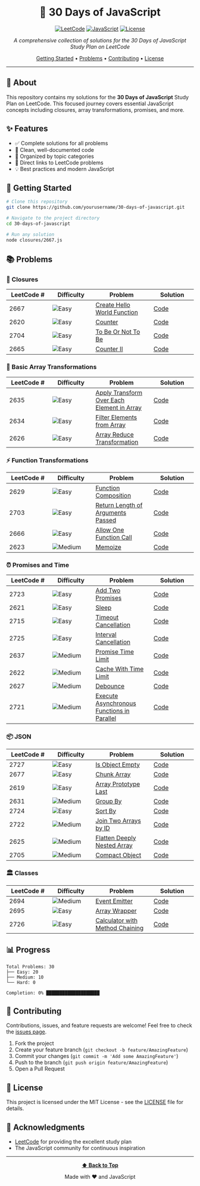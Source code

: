 <div align="center">

# 🚀 30 Days of JavaScript

[![LeetCode](https://img.shields.io/badge/LeetCode-30%20Days%20of%20JavaScript-FFA116?style=for-the-badge&logo=leetcode&logoColor=white)](https://leetcode.com/studyplan/30-days-of-javascript/)
[![JavaScript](https://img.shields.io/badge/JavaScript-ES6+-F7DF1E?style=for-the-badge&logo=javascript&logoColor=black)](https://developer.mozilla.org/en-US/docs/Web/JavaScript)
[![License](https://img.shields.io/badge/License-MIT-blue.svg?style=for-the-badge)](./LICENSE)

*A comprehensive collection of solutions for the 30 Days of JavaScript Study Plan on LeetCode*

[Getting Started](#-getting-started) • [Problems](#-problems) • [Contributing](#-contributing) • [License](#-license)

</div>

---

## 📖 About

This repository contains my solutions for the **30 Days of JavaScript** Study Plan on LeetCode. This focused journey covers essential JavaScript concepts including closures, array transformations, promises, and more.

## ✨ Features

- ✅ Complete solutions for all problems
- 📝 Clean, well-documented code
- 🎯 Organized by topic categories
- 🔗 Direct links to LeetCode problems
- 💡 Best practices and modern JavaScript

## 🚀 Getting Started

```bash
# Clone this repository
git clone https://github.com/yourusername/30-days-of-javascript.git

# Navigate to the project directory
cd 30-days-of-javascript

# Run any solution
node closures/2667.js
```

## 📚 Problems

### 🔐 Closures
<table>
<thead>
<tr>
<th width="100">LeetCode #</th>
<th width="100">Difficulty</th>
<th>Problem</th>
<th width="100">Solution</th>
</tr>
</thead>
<tbody>
<tr>
<td>2667</td>
<td><img src="https://img.shields.io/badge/Easy-5CB85C?style=flat-square" alt="Easy"/></td>
<td><a href="https://leetcode.com/problems/create-hello-world-function/description/?envType=study-plan-v2&envId=30-days-of-javascript">Create Hello World Function</a></td>
<td><a href="closures/2809-create-hello-world-function.js">Code</a></td>
</tr>
<tr>
<td>2620</td>
<td><img src="https://img.shields.io/badge/Easy-5CB85C?style=flat-square" alt="Easy"/></td>
<td><a href="https://leetcode.com/problems/counter/description/?envType=study-plan-v2&envId=30-days-of-javascript">Counter</a></td>
<td><a href="closures/2732-counter.js">Code</a></td>
</tr>
<tr>
<td>2704</td>
<td><img src="https://img.shields.io/badge/Easy-5CB85C?style=flat-square" alt="Easy"/></td>
<td><a href="https://leetcode.com/problems/to-be-or-not-to-be/?envType=study-plan-v2&envId=30-days-of-javascript">To Be Or Not To Be</a></td>
<td><a href="closures/2813-to-be-or-not-to-be.js ">Code</a></td>
</tr>
<tr>
<td>2665</td>
<td><img src="https://img.shields.io/badge/Easy-5CB85C?style=flat-square" alt="Easy"/></td>
<td><a href="https://leetcode.com/problems/counter-ii/description/?envType=study-plan-v2&envId=30-days-of-javascript">Counter II</a></td>
<td><a href="closures/2789-counter-ii.js">Code</a></td>
</tr>
</tbody>
</table>

### 🔄 Basic Array Transformations
<table>
<thead>
<tr>
<th width="100">LeetCode #</th>
<th width="100">Difficulty</th>
<th>Problem</th>
<th width="100">Solution</th>
</tr>
</thead>
<tbody>
<tr>
<td>2635</td>
<td><img src="https://img.shields.io/badge/Easy-5CB85C?style=flat-square" alt="Easy"/></td>
<td><a href="https://leetcode.com/problems/apply-transform-over-each-element-in-array/description/?envType=study-plan-v2&envId=30-days-of-javascript">Apply Transform Over Each Element in Array</a></td>
<td><a href="basic-array-transformations/2635.js">Code</a></td>
</tr>
<tr>
<td>2634</td>
<td><img src="https://img.shields.io/badge/Easy-5CB85C?style=flat-square" alt="Easy"/></td>
<td><a href="https://leetcode.com/problems/filter-elements-from-array/description/?envType=study-plan-v2&envId=30-days-of-javascript">Filter Elements from Array</a></td>
<td><a href="basic-array-transformations/2634.js">Code</a></td>
</tr>
<tr>
<td>2626</td>
<td><img src="https://img.shields.io/badge/Easy-5CB85C?style=flat-square" alt="Easy"/></td>
<td><a href="https://leetcode.com/problems/array-reduce-transformation/description/?envType=study-plan-v2&envId=30-days-of-javascript">Array Reduce Transformation</a></td>
<td><a href="basic-array-transformations/2626.js">Code</a></td>
</tr>
</tbody>
</table>

### ⚡ Function Transformations
<table>
<thead>
<tr>
<th width="100">LeetCode #</th>
<th width="100">Difficulty</th>
<th>Problem</th>
<th width="100">Solution</th>
</tr>
</thead>
<tbody>
<tr>
<td>2629</td>
<td><img src="https://img.shields.io/badge/Easy-5CB85C?style=flat-square" alt="Easy"/></td>
<td><a href="https://leetcode.com/problems/function-composition/description/?envType=study-plan-v2&envId=30-days-of-javascript">Function Composition</a></td>
<td><a href="function-transformations/2629.js">Code</a></td>
</tr>
<tr>
<td>2703</td>
<td><img src="https://img.shields.io/badge/Easy-5CB85C?style=flat-square" alt="Easy"/></td>
<td><a href="https://leetcode.com/problems/return-length-of-arguments-passed/description/?envType=study-plan-v2&envId=30-days-of-javascript">Return Length of Arguments Passed</a></td>
<td><a href="function-transformations/2703.js">Code</a></td>
</tr>
<tr>
<td>2666</td>
<td><img src="https://img.shields.io/badge/Easy-5CB85C?style=flat-square" alt="Easy"/></td>
<td><a href="https://leetcode.com/problems/allow-one-function-call/description/?envType=study-plan-v2&envId=30-days-of-javascript">Allow One Function Call</a></td>
<td><a href="function-transformations/2666.js">Code</a></td>
</tr>
<tr>
<td>2623</td>
<td><img src="https://img.shields.io/badge/Medium-F0AD4E?style=flat-square" alt="Medium"/></td>
<td><a href="https://leetcode.com/problems/memoize/description/?envType=study-plan-v2&envId=30-days-of-javascript">Memoize</a></td>
<td><a href="function-transformations/2623.js">Code</a></td>
</tr>
</tbody>
</table>

### ⏰ Promises and Time
<table>
<thead>
<tr>
<th width="100">LeetCode #</th>
<th width="100">Difficulty</th>
<th>Problem</th>
<th width="100">Solution</th>
</tr>
</thead>
<tbody>
<tr>
<td>2723</td>
<td><img src="https://img.shields.io/badge/Easy-5CB85C?style=flat-square" alt="Easy"/></td>
<td><a href="https://leetcode.com/problems/add-two-promises/description/?envType=study-plan-v2&envId=30-days-of-javascript">Add Two Promises</a></td>
<td><a href="promises-and-time/2723.js">Code</a></td>
</tr>
<tr>
<td>2621</td>
<td><img src="https://img.shields.io/badge/Easy-5CB85C?style=flat-square" alt="Easy"/></td>
<td><a href="https://leetcode.com/problems/sleep/description/?envType=study-plan-v2&envId=30-days-of-javascript">Sleep</a></td>
<td><a href="promises-and-time/2621.js">Code</a></td>
</tr>
<tr>
<td>2715</td>
<td><img src="https://img.shields.io/badge/Easy-5CB85C?style=flat-square" alt="Easy"/></td>
<td><a href="https://leetcode.com/problems/timeout-cancellation/description/?envType=study-plan-v2&envId=30-days-of-javascript">Timeout Cancellation</a></td>
<td><a href="promises-and-time/2715.js">Code</a></td>
</tr>
<tr>
<td>2725</td>
<td><img src="https://img.shields.io/badge/Easy-5CB85C?style=flat-square" alt="Easy"/></td>
<td><a href="https://leetcode.com/problems/interval-cancellation/?envType=study-plan-v2&envId=30-days-of-javascript">Interval Cancellation</a></td>
<td><a href="promises-and-time/2725.js">Code</a></td>
</tr>
<tr>
<td>2637</td>
<td><img src="https://img.shields.io/badge/Medium-F0AD4E?style=flat-square" alt="Medium"/></td>
<td><a href="https://leetcode.com/problems/promise-time-limit/description/?envType=study-plan-v2&envId=30-days-of-javascript">Promise Time Limit</a></td>
<td><a href="promises-and-time/2637.js">Code</a></td>
</tr>
<tr>
<td>2622</td>
<td><img src="https://img.shields.io/badge/Medium-F0AD4E?style=flat-square" alt="Medium"/></td>
<td><a href="https://leetcode.com/problems/cache-with-time-limit/description/?envType=study-plan-v2&envId=30-days-of-javascript">Cache With Time Limit</a></td>
<td><a href="promises-and-time/2622.js">Code</a></td>
</tr>
<tr>
<td>2627</td>
<td><img src="https://img.shields.io/badge/Medium-F0AD4E?style=flat-square" alt="Medium"/></td>
<td><a href="https://leetcode.com/problems/debounce/description/?envType=study-plan-v2&envId=30-days-of-javascript">Debounce</a></td>
<td><a href="promises-and-time/2627.js">Code</a></td>
</tr>
<tr>
<td>2721</td>
<td><img src="https://img.shields.io/badge/Medium-F0AD4E?style=flat-square" alt="Medium"/></td>
<td><a href="https://leetcode.com/problems/execute-asynchronous-functions-in-parallel/description/?envType=study-plan-v2&envId=30-days-of-javascript">Execute Asynchronous Functions in Parallel</a></td>
<td><a href="promises-and-time/2721.js">Code</a></td>
</tr>
</tbody>
</table>

### 📦 JSON
<table>
<thead>
<tr>
<th width="100">LeetCode #</th>
<th width="100">Difficulty</th>
<th>Problem</th>
<th width="100">Solution</th>
</tr>
</thead>
<tbody>
<tr>
<td>2727</td>
<td><img src="https://img.shields.io/badge/Easy-5CB85C?style=flat-square" alt="Easy"/></td>
<td><a href="https://leetcode.com/problems/is-object-empty/description/?envType=study-plan-v2&envId=30-days-of-javascript">Is Object Empty</a></td>
<td><a href="json/2727.js">Code</a></td>
</tr>
<tr>
<td>2677</td>
<td><img src="https://img.shields.io/badge/Easy-5CB85C?style=flat-square" alt="Easy"/></td>
<td><a href="https://leetcode.com/problems/chunk-array/description/?envType=study-plan-v2&envId=30-days-of-javascript">Chunk Array</a></td>
<td><a href="json/2677.js">Code</a></td>
</tr>
<tr>
<td>2619</td>
<td><img src="https://img.shields.io/badge/Easy-5CB85C?style=flat-square" alt="Easy"/></td>
<td><a href="https://leetcode.com/problems/array-prototype-last/description/?envType=study-plan-v2&envId=30-days-of-javascript">Array Prototype Last</a></td>
<td><a href="json/2619.js">Code</a></td>
</tr>
<tr>
<td>2631</td>
<td><img src="https://img.shields.io/badge/Medium-F0AD4E?style=flat-square" alt="Medium"/></td>
<td><a href="https://leetcode.com/problems/group-by/description/?envType=study-plan-v2&envId=30-days-of-javascript">Group By</a></td>
<td><a href="json/2631.js">Code</a></td>
</tr>
<tr>
<td>2724</td>
<td><img src="https://img.shields.io/badge/Easy-5CB85C?style=flat-square" alt="Easy"/></td>
<td><a href="https://leetcode.com/problems/sort-by/description/?envType=study-plan-v2&envId=30-days-of-javascript">Sort By</a></td>
<td><a href="json/2724.js">Code</a></td>
</tr>
<tr>
<td>2722</td>
<td><img src="https://img.shields.io/badge/Medium-F0AD4E?style=flat-square" alt="Medium"/></td>
<td><a href="https://leetcode.com/problems/join-two-arrays-by-id/description/?envType=study-plan-v2&envId=30-days-of-javascript">Join Two Arrays by ID</a></td>
<td><a href="json/2722.js">Code</a></td>
</tr>
<tr>
<td>2625</td>
<td><img src="https://img.shields.io/badge/Medium-F0AD4E?style=flat-square" alt="Medium"/></td>
<td><a href="https://leetcode.com/problems/flatten-deeply-nested-array/description/?envType=study-plan-v2&envId=30-days-of-javascript">Flatten Deeply Nested Array</a></td>
<td><a href="json/2625.js">Code</a></td>
</tr>
<tr>
<td>2705</td>
<td><img src="https://img.shields.io/badge/Medium-F0AD4E?style=flat-square" alt="Medium"/></td>
<td><a href="https://leetcode.com/problems/compact-object/description/?envType=study-plan-v2&envId=30-days-of-javascript">Compact Object</a></td>
<td><a href="json/2705.js">Code</a></td>
</tr>
</tbody>
</table>

### 🏛️ Classes
<table>
<thead>
<tr>
<th width="100">LeetCode #</th>
<th width="100">Difficulty</th>
<th>Problem</th>
<th width="100">Solution</th>
</tr>
</thead>
<tbody>
<tr>
<td>2694</td>
<td><img src="https://img.shields.io/badge/Medium-F0AD4E?style=flat-square" alt="Medium"/></td>
<td><a href="https://leetcode.com/problems/event-emitter/description/?envType=study-plan-v2&envId=30-days-of-javascript">Event Emitter</a></td>
<td><a href="classes/2694.js">Code</a></td>
</tr>
<tr>
<td>2695</td>
<td><img src="https://img.shields.io/badge/Easy-5CB85C?style=flat-square" alt="Easy"/></td>
<td><a href="https://leetcode.com/problems/array-wrapper/description/?envType=study-plan-v2&envId=30-days-of-javascript">Array Wrapper</a></td>
<td><a href="classes/2695.js">Code</a></td>
</tr>
<tr>
<td>2726</td>
<td><img src="https://img.shields.io/badge/Easy-5CB85C?style=flat-square" alt="Easy"/></td>
<td><a href="https://leetcode.com/problems/calculator-with-method-chaining/description/?envType=study-plan-v2&envId=30-days-of-javascript">Calculator with Method Chaining</a></td>
<td><a href="classes/2726.js">Code</a></td>
</tr>
</tbody>
</table>

## 📊 Progress

```
Total Problems: 30
├── Easy: 20
├── Medium: 10
└── Hard: 0

Completion: 0% ████████████████████ 
```

## 🤝 Contributing

Contributions, issues, and feature requests are welcome! Feel free to check the [issues page](https://github.com/yourusername/30-days-of-javascript/issues).

1. Fork the project
2. Create your feature branch (`git checkout -b feature/AmazingFeature`)
3. Commit your changes (`git commit -m 'Add some AmazingFeature'`)
4. Push to the branch (`git push origin feature/AmazingFeature`)
5. Open a Pull Request

## 📝 License

This project is licensed under the MIT License - see the [LICENSE](./LICENSE) file for details.

## 🌟 Acknowledgments

- [LeetCode](https://leetcode.com/) for providing the excellent study plan
- The JavaScript community for continuous inspiration

---

<div align="center">

**[⬆ Back to Top](#-30-days-of-javascript)**

Made with ❤️ and JavaScript

</div>
